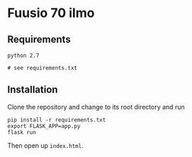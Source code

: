 # Fuusio 70 ilmo

## Requirements

```
python 2.7

# see requirements.txt
```

## Installation

Clone the repository and change to its root directory and run

```
pip install -r requirements.txt
export FLASK_APP=app.py
flask run
```

Then open up `index.html`.

